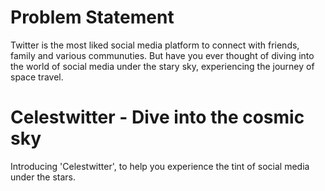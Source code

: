 # Problem Statement
Twitter is the most liked social media platform to connect with friends, family and various communuties. But have you ever thought of diving into the world of social media under the stary sky, experiencing the journey of space travel.

# Celestwitter - Dive into the cosmic sky
Introducing 'Celestwitter', to help you experience the tint of social media under the stars.
